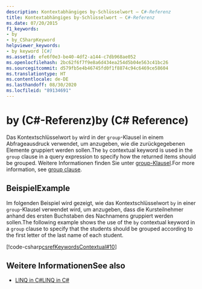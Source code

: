 ```yaml
---
description: Kontextabhängiges by-Schlüsselwort – C#-Referenz
title: Kontextabhängiges by-Schlüsselwort – C#-Referenz
ms.date: 07/20/2015
f1_keywords:
- by
- by_CSharpKeyword
helpviewer_keywords:
- by keyword [C#]
ms.assetid: efe6f0e3-be40-4df2-a144-c7db968ae052
ms.openlocfilehash: 2bc62f6f7f9e8a6d434ea254d5b04e563c41bc26
ms.sourcegitcommit: d579fb5e4b46745fd0f1f8874c94c6469ce58604
ms.translationtype: HT
ms.contentlocale: de-DE
ms.lasthandoff: 08/30/2020
ms.locfileid: "89134691"
---
```

# <a name="by-c-reference"></a><span data-ttu-id="77d2a-103">by (C#-Referenz)</span><span class="sxs-lookup"><span data-stu-id="77d2a-103">by (C# Reference)</span></span>

<span data-ttu-id="77d2a-104">Das Kontextschlüsselwort `by` wird in der `group`-Klausel in einem Abfrageausdruck verwendet, um anzugeben, wie die zurückgegebenen Elemente gruppiert werden sollen.</span><span class="sxs-lookup"><span data-stu-id="77d2a-104">The `by` contextual keyword is used in the `group` clause in a query expression to specify how the returned items should be grouped.</span></span> <span data-ttu-id="77d2a-105">Weitere Informationen finden Sie unter [group-Klausel](./group-clause.md).</span><span class="sxs-lookup"><span data-stu-id="77d2a-105">For more information, see [group clause](./group-clause.md).</span></span>

## <a name="example"></a><span data-ttu-id="77d2a-106">Beispiel</span><span class="sxs-lookup"><span data-stu-id="77d2a-106">Example</span></span>

<span data-ttu-id="77d2a-107">Im folgenden Beispiel wird gezeigt, wie das Kontextschlüsselwort `by` in einer `group`-Klausel verwendet wird, um anzugeben, dass die Kursteilnehmer anhand des ersten Buchstaben des Nachnamens gruppiert werden sollen.</span><span class="sxs-lookup"><span data-stu-id="77d2a-107">The following example shows the use of the `by` contextual keyword in a `group` clause to specify that the students should be grouped according to the first letter of the last name of each student.</span></span>

[!code-csharp[csrefKeywordsContextual#10](~/samples/snippets/csharp/VS_Snippets_VBCSharp/csrefKeywordsContextual/CS/csrefKeywordsContextual.cs#10)]

## <a name="see-also"></a><span data-ttu-id="77d2a-108">Weitere Informationen</span><span class="sxs-lookup"><span data-stu-id="77d2a-108">See also</span></span>

- [<span data-ttu-id="77d2a-109">LINQ in C#</span><span class="sxs-lookup"><span data-stu-id="77d2a-109">LINQ in C#</span></span>](../../linq/index.md)
